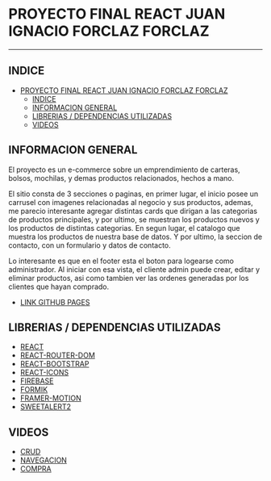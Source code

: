 # PROYECTO FINAL REACT JUAN IGNACIO FORCLAZ FORCLAZ
***
## INDICE
- [PROYECTO FINAL REACT JUAN IGNACIO FORCLAZ FORCLAZ](#proyecto-final-react-juan-ignacio-forclaz-forclaz)
  - [INDICE](#indice)
  - [INFORMACION GENERAL](#informacion-general)
  - [LIBRERIAS / DEPENDENCIAS UTILIZADAS](#librerias--dependencias-utilizadas)
  - [VIDEOS](#videos)
## INFORMACION GENERAL

El proyecto es un e-commerce sobre un emprendimiento de carteras, bolsos, mochilas, y demas productos relacionados, hechos a mano. 

El sitio consta de 3 secciones o paginas, en primer lugar, el inicio posee un carrusel con imagenes relacionadas al negocio y sus productos, ademas, me parecio interesante agregar distintas cards que dirigan a las categorias de productos principales, y por ultimo, se muestran los productos nuevos y los productos de distintas categorias. En segun lugar, el catalogo que muestra los productos de nuestra base de datos. Y por ultimo, la seccion de contacto, con un formulario y datos de contacto.

Lo interesante es que en el footer esta el boton para logearse como administrador. Al iniciar con esa vista, el cliente admin puede crear, editar y eliminar productos, asi como tambien ver las ordenes generadas por los clientes que hayan comprado.

* [LINK GITHUB PAGES](https://juaniforclaz.github.io/curso-react-forclaz)

## LIBRERIAS / DEPENDENCIAS UTILIZADAS

* [REACT](https://es.reactjs.org/)
* [REACT-ROUTER-DOM](https://v5.reactrouter.com/web/guides/quick-start)
* [REACT-BOOTSTRAP](https://react-bootstrap.github.io/)
* [REACT-ICONS](https://react-icons.github.io/react-icons/search)
* [FIREBASE](https://console.firebase.google.com/u/0/)
* [FORMIK](https://formik.org/)
* [FRAMER-MOTION](https://www.framer.com/motion/)
* [SWEETALERT2](https://sweetalert2.github.io/recipe-gallery/sweetalert2-react.html)

## VIDEOS

* [CRUD](https://drive.google.com/file/d/1W5qYGLcfH93EtOc9_ycn_DTVzlwzSBNX/view?usp=sharing)
* [NAVEGACION](https://drive.google.com/file/d/1SrgNmvZhcpI89GV5CclePZrD8qZ13UjH/view?usp=sharing)
* [COMPRA](https://drive.google.com/file/d/1aQsm7O_mNHXHa7DNwcU54ZZf7LmqXXyY/view?usp=sharing)
